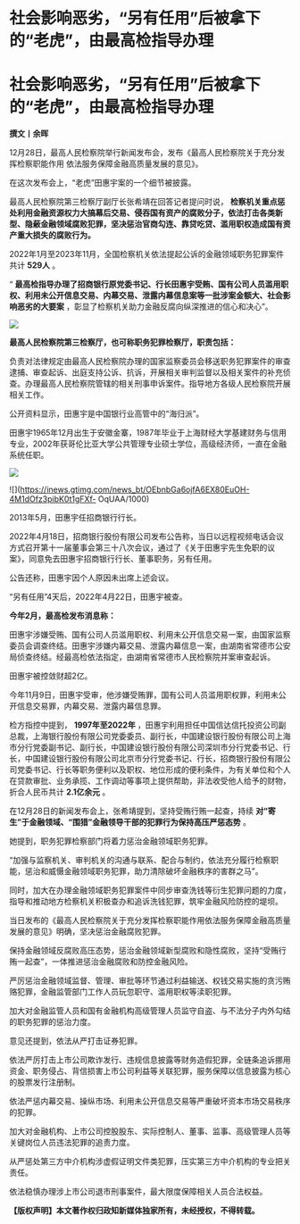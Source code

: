 # 社会影响恶劣，“另有任用”后被拿下的“老虎”，由最高检指导办理

# 社会影响恶劣，“另有任用”后被拿下的“老虎”，由最高检指导办理

**撰文丨余晖**

12月28日，最高人民检察院举行新闻发布会，发布《最高人民检察院关于充分发挥检察职能作用 依法服务保障金融高质量发展的意见》。

在这次发布会上，“老虎”田惠宇案的一个细节被披露。

最高人民检察院第三检察厅副厅长张希靖在回答记者提问时说，
**检察机关重点惩处利用金融资源权力大搞幕后交易、侵吞国有资产的腐败分子，依法打击各类新型、隐蔽金融领域腐败犯罪，坚决惩治官商勾连、靠贷吃贷、滥用职权造成国有资产重大损失的腐败行为。**

2022年1月至2023年11月，全国检察机关依法提起公诉的金融领域职务犯罪案件共计 **529人** 。

“
**最高检指导办理了招商银行原党委书记、行长田惠宇受贿、国有公司人员滥用职权、利用未公开信息交易、内幕交易、泄露内幕信息案等一批涉案金额大、社会影响恶劣的大要案**
，彰显了检察机关助力金融反腐向纵深推进的信心和决心”。

![](https://inews.gtimg.com/news_bt/Owl6XkGUDSux4HLRT-10DLJ551Auoa5EpLyr8rEDv2WAgAA/1000)

**最高人民检察院第三检察厅，也可称职务犯罪检察厅，职责包括：**

负责对法律规定由最高人民检察院办理的国家监察委员会移送职务犯罪案件的审查逮捕、审查起诉、出庭支持公诉、抗诉，开展相关审判监督以及相关案件的补充侦查。办理最高人民检察院管辖的相关刑事申诉案件。指导地方各级人民检察院开展相关工作。

公开资料显示，田惠宇是中国银行业高管中的“海归派”。

田惠宇1965年12月出生于安徽金寨，1987年毕业于上海财经大学基建财务与信用专业，2002年获哥伦比亚大学公共管理专业硕士学位，高级经济师，一直在金融系统任职。

![](https://inews.gtimg.com/news_bt/Or61RkDH3622xGtE8MjwudW9dywW06hZJAkmCrkxaEb40AA/1000)

![](https://inews.gtimg.com/news_bt/OEbnbGa6ojfA6EX80EuOH-4M1dOfz3pibK0t1gFXf-
OqUAA/1000)

2013年5月，田惠宇任招商银行行长。

2022年4月18日，招商银行股份有限公司发布公告称，当日以远程视频电话会议方式召开第十一届董事会第三十八次会议，通过了《关于田惠宇先生免职的议案》，同意免去田惠宇招商银行行长、董事职务，另有任用。

公告还称，田惠宇因个人原因未出席上述会议。

“另有任用”4天后，2022年4月22日，田惠宇被查。

**今年2月，最高检发布消息称：**

田惠宇涉嫌受贿、国有公司人员滥用职权、利用未公开信息交易一案，由国家监察委员会调查终结。田惠宇涉嫌内幕交易、泄露内幕信息一案，由湖南省常德市公安局侦查终结。经最高检依法指定，由湖南省常德市人民检察院并案审查起诉。

田惠宇被控敛财超2亿。

今年11月9日，田惠宇受审，他涉嫌受贿罪，国有公司人员滥用职权罪，利用未公开信息交易罪，内幕交易、泄露内幕信息罪。

检方指控中提到， **1997年至2022年**
，田惠宇利用担任中国信达信托投资公司副总裁，上海银行股份有限公司党委委员、副行长，中国建设银行股份有限公司上海市分行党委副书记、副行长，中国建设银行股份有限公司深圳市分行党委书记、行长，中国建设银行股份有限公司北京市分行党委书记、行长，招商银行股份有限公司党委书记、行长等职务便利以及职权、地位形成的便利条件，为有关单位和个人在贷款审批、业务承揽、工作调动等事项上提供帮助，非法收受他人给予的财物，折合人民币共计
**2.1亿余元** 。

在12月28日的新闻发布会上，张希靖提到，坚持受贿行贿一起查，持续 **对“寄生”于金融领域、“围猎”金融领导干部的犯罪行为保持高压严惩态势** 。

她提到，职务犯罪检察部门将着力惩治金融领域职务犯罪。

“加强与监察机关、审判机关的沟通与联系、配合与制约，依法充分履行检察职能，惩治和威慑金融领域职务犯罪，助力清除破坏金融秩序的害群之马”。

同时，加大在办理金融领域职务犯罪案件中同步审查洗钱等衍生犯罪问题的力度，指导和推动地方检察机关积极查办和追诉洗钱犯罪，筑牢金融风险防控的堤坝。

当日发布的《最高人民检察院关于充分发挥检察职能作用依法服务保障金融高质量发展的意见》明确，坚决惩治金融腐败犯罪。

保持金融领域反腐败高压态势，惩治金融领域新型腐败和隐性腐败，坚持“受贿行贿一起查”，一体推进惩治金融腐败和防控金融风险。

严厉惩治金融领域监督、管理、审批等环节通过利益输送、权钱交易实施的贪污贿赂犯罪，金融监管部门工作人员玩忽职守、滥用职权等渎职犯罪。

加大对金融监管人员和国有金融机构高级管理人员监守自盗、与不法分子内外勾结的职务犯罪的惩治力度。

意见还提到，依法从严打击证券犯罪。

依法严厉打击上市公司欺诈发行、违规信息披露等财务造假犯罪，全链条追诉挪用资金、职务侵占、背信损害上市公司利益等关联犯罪，服务保障以信息披露为核心的股票发行注册制。

依法严惩内幕交易、操纵市场、利用未公开信息交易等严重破坏资本市场交易秩序的犯罪。

加大对金融机构、上市公司控股股东、实际控制人、董事、监事、高级管理人员等关键岗位人员违法犯罪的追责力度。

从严惩处第三方中介机构涉虚假证明文件类犯罪，压实第三方中介机构的专业把关责任。

依法稳慎办理涉上市公司退市刑事案件，最大限度保障相关人员合法权益。

**【版权声明】本文著作权归政知新媒体独家所有，未经授权，不得转载。**

